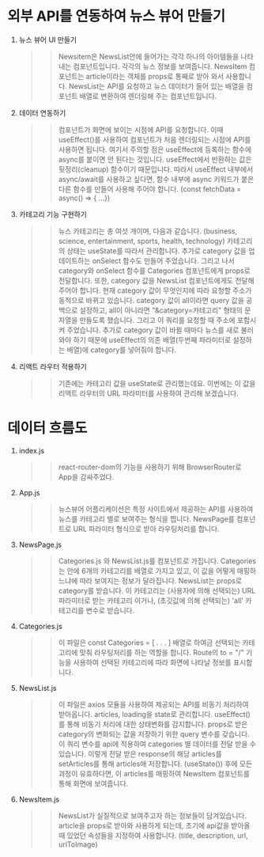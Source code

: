 # 외부 API를 연동하여 뉴스 뷰어 만들기

1. 뉴스 뷰어 UI 만들기

   > > Newsitem은 NewsList안에 들어가는 각각 하나의 아이템들을 나타내는 컴포넌트입니다. 각각의 뉴스 정보를 보여줍니다.
   > > NewsItem 컴포넌트는 article이라는 객체를 props로 통째로 받아 와서 사용합니다.
   > > NewsList는 API를 요청하고 뉴스 데이터가 들어 있는 배열을 컴포넌트 배열로 변환하여 렌더링해 주는 컴포넌트입니다.

2. 데이터 연동하기

   > > 컴포넌트가 화면에 보이는 시점에 API를 요청합니다. 이때 useEffect()를 사용하여 컴포넌트가 처음 렌더링되는 시점에 API를 사용하면 됩니다.
   > > 여기서 주의할 점은 useEffect에 등록하는 함수에 async를 붙이면 안 된다는 것입니다. useEffect에서 반환하는 값은 뒷정리(cleanup) 함수이기 때문입니다.
   > > 따라서 useEffect 내부에서 async/await를 사용하고 싶다면, 함수 내부에 async 키워드가 붙은 다른 함수를 만들어 사용해 주어야 합니다. (const fetchData = async() => { ...})

3. 카테고리 기능 구현하기

   > > 뉴스 카테고리는 총 여섯 개이며, 다음과 같습니다. (business, science, entertainment, sports, health, technology)
   > > 카테고리의 상태는 useState를 따라서 관리합니다. 추가로 category 값을 업데이트하는 onSelect 함수도 만들어 주었습니다. 그리고 나서 category와 onSelect 함수를 Categories 컴포넌트에게 props로 전달합니다. 또한, category 값을 NewsList 컴포넌트에게도 전달해 주어야 합니다.
   > > 현재 category 값이 무엇인지에 따라 요청할 주소가 동적으로 바뀌고 있습니다. category 값이 all이라면 query 값을 공백으로 설정하고, all이 아니라면 "&category=카테고리" 형태의 문자열을 만들도록 했습니다. 그리고 이 쿼리를 요청할 때 주소에 포함시켜 주었습니다.
   > > 추가로 category 값이 바뀔 때마다 뉴스를 새로 불러와야 하기 때문에 useEffect의 의존 배열(두번째 파라미터로 설정하는 배열)에 category를 넣어줘야 합니다.

4. 리액트 라우터 적용하기

   > > 기존에는 카테고리 값을 useState로 관리했는데요. 이번에는 이 값을 리액트 라우터의 URL 파라미터를 사용하여 관리해 보겠습니다.

# 데이터 흐름도

1. index.js

   > > react-router-dom의 기능을 사용하기 위해 BrowserRouter로 App을 감싸주었다.

2. App.js

   > > 뉴스뷰어 어플리케이션은 특정 사이트에서 제공하는 API를 사용하여 뉴스를 카테고리 별로 보여주는 형식을 띕니다.
   > > NewsPage를 컴포넌트로 URL 파라미터 형식으로 받아 라우팅처리를 합니다.

3. NewsPage.js

   > > Categories.js 와 NewsList.js를 컴포넌트로 가집니다.
   > > Categories는 안에 6개의 카테고리를 배열로 가지고 있고, 이 값을 어떻게 매핑하느냐에 따라 보여지는 정보가 달라집니다.
   > > NewsList는 props로 category를 받습니다.
   > > 이 카테고리는 (사용자에 의해 선택되는) URL 파라미터로 받는 카테고리 이거나, (초깃값에 의해 선택되는) 'all' 카테고리를 변수로 받습니다.

4. Categories.js

   > > 이 파일은 const Categories = [ . . . ] 배열로 하여금 선택되는 카테고리에 맞춰 라우팅처리를 하는 역할을 합니다.
   > > Route의 to = "/" 기능을 사용하여 선택된 카테고리에 따라 화면에 나타날 정보를 표시합니다.

5. NewsList.js

   > > 이 파일은 axios 모듈을 사용하여 제공되는 API를 비동기 처리하여 받아옵니다.
   > > articles, loading을 state로 관리합니다.
   > > useEffect()를 통해 비동기 처리에 대한 상태변화를 감지합니다.
   > > props로 받은 category의 변화되는 값을 저장하기 위한 query 변수를 갖습니다.
   > > 이 쿼리 변수를 api에 적용하여 categories 별 데이터를 전달 받을 수 있습니다.
   > > 이렇게 전달 받은 response의 해당 articles를 setArticles를 통해 articles애 저장합니다. (useState())
   > > 후에 모든 과정이 유효하다면, 이 articles를 매핑하여 NewsItem 컴포넌트를 통해 화면에 보여줍니다.

6. NewsItem.js

   > > NewsList가 실질적으로 보여주고자 하는 정보들이 담겨있습니다.
   > > article을 props로 받아와 사용하게 되는데, 초기에 api값을 받아올 때 있었던 속성들을 지정하여 사용합니다. (title, description, url, urlToImage)
